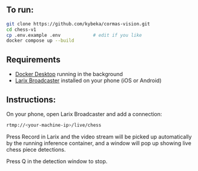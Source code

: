 ## To run:

```bash
git clone https://github.com/kybeka/cormas-vision.git
cd chess-v1
cp .env.example .env            # edit if you like
docker compose up --build
```

## Requirements

- [Docker Desktop](https://www.docker.com/products/docker-desktop/) running in the background
- [Larix Broadcaster](https://apps.apple.com/app/larix-broadcaster/id1042474385) installed on your phone (iOS or Android)

## Instructions:

On your phone, open Larix Broadcaster and add a connection:
```bash
rtmp://<your-machine-ip>/live/chess
```

Press Record in Larix and the video stream will be picked up automatically by the running inference container, and a window will pop up showing live chess piece detections.

Press Q in the detection window to stop.